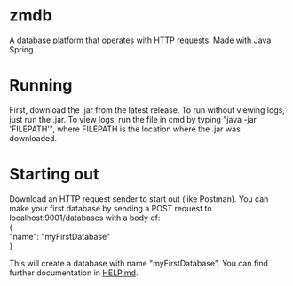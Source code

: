 # zmdb
A database platform that operates with HTTP requests. Made with Java Spring.

# Running
First, download the .jar from the latest release. To run without viewing logs, just run the .jar. To view logs, run the file in cmd by typing "java -jar 'FILEPATH'", where FILEPATH is the location where the .jar was downloaded.

# Starting out
Download an HTTP request sender to start out (like Postman). You can make your first database by sending a POST request to localhost:9001/databases with a body of:  
{  
"name": "myFirstDatabase"  
}  

This will create a database with name "myFirstDatabase". You can find further documentation in [HELP.md](HELP.md).

